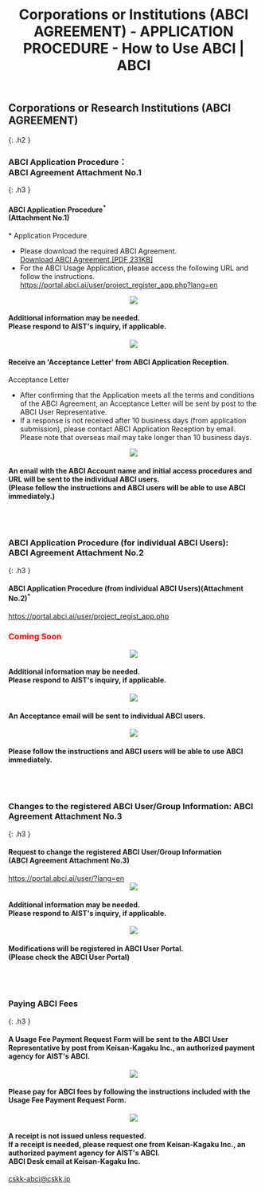 ﻿---
layout: en/how_to_use/custom
title: Corporations or Institutions (ABCI AGREEMENT) - APPLICATION PROCEDURE - How to Use ABCI | ABCI
permalink: /en/how_to_use/custom.html
---


## Corporations or Research Institutions (ABCI AGREEMENT)
{: .h2 }


### ABCI Application Procedure：<br />ABCI Agreement Attachment No.1
{: .h3 }

<div class="bubble">
<h4 class="h4">ABCI Application Procedure<sup>*</sup><br />(Attachment No.1)</h4>
<div style="text-align:left;">* Application Procedure</div>
<ul class="number_ul">
<li class="number">Please download the required ABCI Agreement.<br /><a href="data/abci_agreement.pdf" target="_blank"><u>Download ABCI Agreement.[PDF 231KB]</u></a></li>
<li class="number">
For the ABCI Usage Application, please access the following URL and follow the instructions.<br />
<a href="https://portal.abci.ai/user/project_register_app.php?lang=en" target="_blank"><u>https://portal.abci.ai/user/project_register_app.php?lang=en</u></a>
</li>
</ul>
</div>
<div align="center"><img src="../../img/how_to_use/d_arrow.gif" /></div>
<div class="bubble"> <h4 class="h4">Additional information may be needed. <br />Please respond to AIST's inquiry, if applicable.</h4></div>
<div align="center"><img src="../../img/how_to_use/d_arrow.gif" /></div>
<div class="bubble">
<h4 class="h4">Receive an 'Acceptance Letter' from ABCI Application Reception.</h4>
<div style="text-align:left;">Acceptance Letter</div>
<ul class="number_ul">
<li class="number">After confirming that the Application meets all the terms and conditions of the ABCI Agreement, an Acceptance Letter will be sent by post to the ABCI User Representative.</li>
<li class="number">If a response is not received after 10 business days (from application submission), please contact ABCI Application Reception by email.  Please note that overseas mail may take longer than 10 business days.</li>
</ul>

</div>
<div align="center"><img src="../../img/how_to_use/d_arrow.gif" /></div>
<div class="bubble">
<h4 class="h4">An email with the ABCI Account name and initial access procedures and URL will be sent to the individual ABCI users.<br />(Please follow the instructions and ABCI users will be able to use ABCI immediately.)</h4>
</div>
<br /><br />


### ABCI Application Procedure (for individual ABCI Users): <br />ABCI Agreement Attachment No.2
{: .h3 }

<div class="bubble">
<h4 class="h4">ABCI Application Procedure (from individual ABCI Users)(Attachment No.2)<sup>*</sup></h4>
<a href="https://portal.abci.ai/user/project_regist_app.php" target="_blank"><u>https://portal.abci.ai/user/project_regist_app.php</u></a><br />
<h3><span style="color:#F00">Coming Soon</span></h3>
</div>
<div align="center"><img src="../../img/how_to_use/d_arrow.gif" /></div>
<div class="bubble">
<h4 class="h4">Additional information may be needed. <br />Please respond to AIST's inquiry, if applicable. </h4>
</div>
<div align="center"><img src="../../img/how_to_use/d_arrow.gif" /></div>

<div class="bubble">
<h4 class="h4">An Acceptance email will be sent to individual ABCI users.</h4>
</div>
<div align="center"><img src="../../img/how_to_use/d_arrow.gif" /></div>

<div class="bubble">
<h4 class="h4">Please follow the instructions and ABCI users will be able to use ABCI immediately.</h4>

</div><br />
<br />


### Changes to the registered ABCI User/Group Information: ABCI Agreement Attachment No.3
{: .h3 }

<div class="bubble">
<h4 class="h4">Request to change the registered ABCI User/Group Information<br />(ABCI Agreement Attachment No.3)
</h4>
<a href="https://portal.abci.ai/user/?lang=en" target="_blank"><u>https://portal.abci.ai/user/?lang=en</u></a>
</div>
<div align="center"><img src="../../img/how_to_use/d_arrow.gif" /></div>
<div class="bubble">
<h4 class="h4">Additional information may be needed. <br />Please respond to AIST's inquiry, if applicable.</h4>
</div>
<div align="center"><img src="../../img/how_to_use/d_arrow.gif" /></div>

<div class="bubble">
<h4 class="h4">Modifications will be registered in ABCI User Portal.<br />(Please check the ABCI User Portal)
</h4>
</div>
<br /><br />


### Paying ABCI Fees
{: .h3 }

<div class="bubble">
<h4 class="h4">A Usage Fee Payment Request Form will be sent to the ABCI User Representative by post from Keisan-Kagaku Inc., an authorized payment agency for AIST's ABCI.</h4>
</div>
<div align="center"><img src="../../img/how_to_use/d_arrow.gif" /></div>

<div class="bubble">
<h4 class="h4">Please pay for ABCI fees by following the instructions included with the Usage Fee Payment Request Form.</h4>
</div>
<div align="center"><img src="../../img/how_to_use/d_arrow.gif" /></div>

<div class="bubble">
<h4 class="h4">A receipt is not issued unless requested.<br />If a receipt is needed, please request one from Keisan-Kagaku Inc., an authorized payment agency for AIST's ABCI.<br />ABCI Desk email at Keisan-Kagaku Inc.</h4><a href="mailto:cskk-abci@cskk.jp" target="_blank"><u>cskk-abci@cskk.jp</u></a>
</div>
